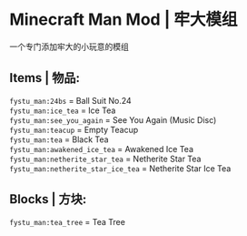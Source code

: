 # Minecraft Man Mod | 牢大模组
一个专门添加牢大的小玩意的模组

## Items | 物品:
`fystu_man:24bs` = Ball Suit No.24\
`fystu_man:ice_tea` = Ice Tea\
`fystu_man:see_you_again` = See You Again (Music Disc)\
`fystu_man:teacup` = Empty Teacup\
`fystu_man:tea` = Black Tea\
`fystu_man:awakened_ice_tea` = Awakened Ice Tea\
`fystu_man:netherite_star_tea` = Netherite Star Tea\
`fystu_man:netherite_star_ice_tea` = Netherite Star Ice Tea

## Blocks | 方块:
`fystu_man:tea_tree` = Tea Tree